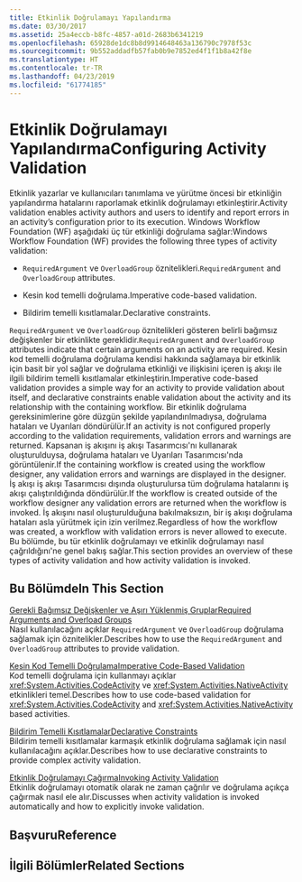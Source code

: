 ```yaml
---
title: Etkinlik Doğrulamayı Yapılandırma
ms.date: 03/30/2017
ms.assetid: 25a4eccb-b8fc-4857-a01d-2683b6341219
ms.openlocfilehash: 65928de1dc8b8d9914648463a136790c7978f53c
ms.sourcegitcommit: 9b552addadfb57fab0b9e7852ed4f1f1b8a42f8e
ms.translationtype: HT
ms.contentlocale: tr-TR
ms.lasthandoff: 04/23/2019
ms.locfileid: "61774185"
---
```

# <a name="configuring-activity-validation"></a><span data-ttu-id="49336-102">Etkinlik Doğrulamayı Yapılandırma</span><span class="sxs-lookup"><span data-stu-id="49336-102">Configuring Activity Validation</span></span>
<span data-ttu-id="49336-103">Etkinlik yazarlar ve kullanıcıları tanımlama ve yürütme öncesi bir etkinliğin yapılandırma hatalarını raporlamak etkinlik doğrulamayı etkinleştirir.</span><span class="sxs-lookup"><span data-stu-id="49336-103">Activity validation enables activity authors and users to identify and report errors in an activity’s configuration prior to its execution.</span></span> <span data-ttu-id="49336-104">Windows Workflow Foundation (WF) aşağıdaki üç tür etkinliği doğrulama sağlar:</span><span class="sxs-lookup"><span data-stu-id="49336-104">Windows Workflow Foundation (WF) provides the following three types of activity validation:</span></span>  
  
- <span data-ttu-id="49336-105">`RequiredArgument` ve `OverloadGroup` öznitelikleri.</span><span class="sxs-lookup"><span data-stu-id="49336-105">`RequiredArgument` and `OverloadGroup` attributes.</span></span>  
  
- <span data-ttu-id="49336-106">Kesin kod temelli doğrulama.</span><span class="sxs-lookup"><span data-stu-id="49336-106">Imperative code-based validation.</span></span>  
  
- <span data-ttu-id="49336-107">Bildirim temelli kısıtlamalar.</span><span class="sxs-lookup"><span data-stu-id="49336-107">Declarative constraints.</span></span>  
  
 <span data-ttu-id="49336-108">`RequiredArgument` ve `OverloadGroup` öznitelikleri gösteren belirli bağımsız değişkenler bir etkinlikte gereklidir.</span><span class="sxs-lookup"><span data-stu-id="49336-108">`RequiredArgument` and `OverloadGroup` attributes indicate that certain arguments on an activity are required.</span></span> <span data-ttu-id="49336-109">Kesin kod temelli doğrulama doğrulama kendisi hakkında sağlamaya bir etkinlik için basit bir yol sağlar ve doğrulama etkinliği ve ilişkisini içeren iş akışı ile ilgili bildirim temelli kısıtlamalar etkinleştirin.</span><span class="sxs-lookup"><span data-stu-id="49336-109">Imperative code-based validation provides a simple way for an activity to provide validation about itself, and declarative constraints enable validation about the activity and its relationship with the containing workflow.</span></span> <span data-ttu-id="49336-110">Bir etkinlik doğrulama gereksinimlerine göre düzgün şekilde yapılandırılmadıysa, doğrulama hataları ve Uyarıları döndürülür.</span><span class="sxs-lookup"><span data-stu-id="49336-110">If an activity is not configured properly according to the validation requirements, validation errors and warnings are returned.</span></span> <span data-ttu-id="49336-111">Kapsanan iş akışını iş akışı Tasarımcısı'nı kullanarak oluşturulduysa, doğrulama hataları ve Uyarıları Tasarımcısı'nda görüntülenir.</span><span class="sxs-lookup"><span data-stu-id="49336-111">If the containing workflow is created using the workflow designer, any validation errors and warnings are displayed in the designer.</span></span> <span data-ttu-id="49336-112">İş akışı iş akışı Tasarımcısı dışında oluşturulursa tüm doğrulama hatalarını iş akışı çalıştırıldığında döndürülür.</span><span class="sxs-lookup"><span data-stu-id="49336-112">If the workflow is created outside of the workflow designer any validation errors are returned when the workflow is invoked.</span></span> <span data-ttu-id="49336-113">İş akışını nasıl oluşturulduğuna bakılmaksızın, bir iş akışı doğrulama hataları asla yürütmek için izin verilmez.</span><span class="sxs-lookup"><span data-stu-id="49336-113">Regardless of how the workflow was created, a workflow with validation errors is never allowed to execute.</span></span> <span data-ttu-id="49336-114">Bu bölümde, bu tür etkinlik doğrulamayı ve etkinlik doğrulamayı nasıl çağrıldığını'ne genel bakış sağlar.</span><span class="sxs-lookup"><span data-stu-id="49336-114">This section provides an overview of these types of activity validation and how activity validation is invoked.</span></span>  
  
## <a name="in-this-section"></a><span data-ttu-id="49336-115">Bu Bölümde</span><span class="sxs-lookup"><span data-stu-id="49336-115">In This Section</span></span>  
 [<span data-ttu-id="49336-116">Gerekli Bağımsız Değişkenler ve Aşırı Yüklenmiş Gruplar</span><span class="sxs-lookup"><span data-stu-id="49336-116">Required Arguments and Overload Groups</span></span>](required-arguments-and-overload-groups.md)  
 <span data-ttu-id="49336-117">Nasıl kullanılacağını açıklar `RequiredArgument` ve `OverloadGroup` doğrulama sağlamak için öznitelikler.</span><span class="sxs-lookup"><span data-stu-id="49336-117">Describes how to use the `RequiredArgument` and `OverloadGroup` attributes to provide validation.</span></span>  
  
 [<span data-ttu-id="49336-118">Kesin Kod Temelli Doğrulama</span><span class="sxs-lookup"><span data-stu-id="49336-118">Imperative Code-Based Validation</span></span>](imperative-code-based-validation.md)  
 <span data-ttu-id="49336-119">Kod temelli doğrulama için kullanmayı açıklar <xref:System.Activities.CodeActivity> ve <xref:System.Activities.NativeActivity> etkinlikleri temel.</span><span class="sxs-lookup"><span data-stu-id="49336-119">Describes how to use code-based validation for <xref:System.Activities.CodeActivity> and <xref:System.Activities.NativeActivity> based activities.</span></span>  
  
 [<span data-ttu-id="49336-120">Bildirim Temelli Kısıtlamalar</span><span class="sxs-lookup"><span data-stu-id="49336-120">Declarative Constraints</span></span>](declarative-constraints.md)  
 <span data-ttu-id="49336-121">Bildirim temelli kısıtlamalar karmaşık etkinlik doğrulama sağlamak için nasıl kullanılacağını açıklar.</span><span class="sxs-lookup"><span data-stu-id="49336-121">Describes how to use declarative constraints to provide complex activity validation.</span></span>  
  
 [<span data-ttu-id="49336-122">Etkinlik Doğrulamayı Çağırma</span><span class="sxs-lookup"><span data-stu-id="49336-122">Invoking Activity Validation</span></span>](invoking-activity-validation.md)  
 <span data-ttu-id="49336-123">Etkinlik doğrulamayı otomatik olarak ne zaman çağrılır ve doğrulama açıkça çağırmak nasıl ele alır.</span><span class="sxs-lookup"><span data-stu-id="49336-123">Discusses when activity validation is invoked automatically and how to explicitly invoke validation.</span></span>  
  
## <a name="reference"></a><span data-ttu-id="49336-124">Başvuru</span><span class="sxs-lookup"><span data-stu-id="49336-124">Reference</span></span>  
  
## <a name="related-sections"></a><span data-ttu-id="49336-125">İlgili Bölümler</span><span class="sxs-lookup"><span data-stu-id="49336-125">Related Sections</span></span>
